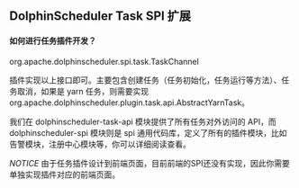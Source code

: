 ## DolphinScheduler Task SPI 扩展

#### 如何进行任务插件开发？

org.apache.dolphinscheduler.spi.task.TaskChannel

插件实现以上接口即可。主要包含创建任务（任务初始化，任务运行等方法）、任务取消，如果是 yarn 任务，则需要实现 org.apache.dolphinscheduler.plugin.task.api.AbstractYarnTask。

我们在 dolphinscheduler-task-api 模块提供了所有任务对外访问的 API，而 dolphinscheduler-spi 模块则是 spi 通用代码库，定义了所有的插件模块，比如告警模块，注册中心模块等，你可以详细阅读查看。

*NOTICE*
由于任务插件设计到前端页面，目前前端的SPI还没有实现，因此你需要单独实现插件对应的前端页面。
